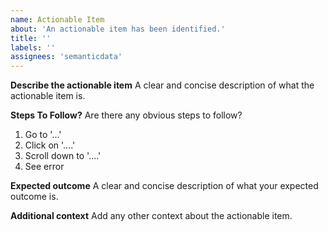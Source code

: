 ```yaml
---
name: Actionable Item
about: 'An actionable item has been identified.'
title: ''
labels: ''
assignees: 'semanticdata'
---
```


**Describe the actionable item**
A clear and concise description of what the actionable item is.

**Steps To Follow?**
Are there any obvious steps to follow?

1. Go to '...'
2. Click on '....'
3. Scroll down to '....'
4. See error

**Expected outcome**
A clear and concise description of what your expected outcome is.

**Additional context**
Add any other context about the actionable item.

